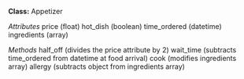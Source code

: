**Class:** Appetizer

*Attributes*
price (float)
hot_dish (boolean)
time_ordered (datetime)
ingredients (array)

*Methods*
half_off (divides the price attribute by 2)
wait_time (subtracts time_ordered from datetime at food arrival)
cook (modifies ingredients array)
allergy (subtracts object from ingredients array)
